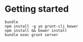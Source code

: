 # Getting started
```
bundle
npm install -g yo grunt-cli bower
npm install && bower install 
bundle exec grunt server 
```
